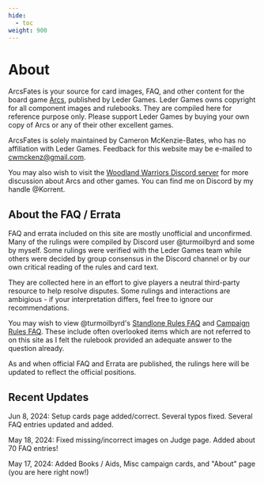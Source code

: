 ```yaml
---
hide:
  - toc
weight: 900
---
```


# About

ArcsFates is your source for card images, FAQ, and other content for the board game <a href="https://ledergames.com/products/arcs">Arcs</a>, published by Leder Games. Leder Games owns copyright for all component images and rulebooks. They are compiled here for reference purpose only. Please support Leder Games by buying your own copy of Arcs or any of their other excellent games.

ArcsFates is solely maintained by Cameron McKenzie-Bates, who has no affiliation with Leder Games. Feedback for this website may be e-mailed to <a href="mailto:cwmckenz@gmail.com">cwmckenz@gmail.com</a>.

You may also wish to visit the <a href="https://discord.com/invite/woodland-warriors-476234833572397056">Woodland Warriors Discord server</a> for more discussion about Arcs and other games. You can find me on Discord by my handle @Korrent.

## About the FAQ / Errata

FAQ and errata included on this site are mostly unofficial and unconfirmed. Many of the rulings were compiled by Discord user @turmoilbyrd and some by myself. Some rulings were verified with the Leder Games team while others were decided by group consensus in the Discord channel or by our own critical reading of the rules and card text.

They are collected here in an effort to give players a neutral third-party resource to help resolve disputes. Some rulings and interactions are ambigious - if your interpretation differs, feel free to ignore our recommendations.

You may wish to view @turmoilbyrd's <a href="https://docs.google.com/document/d/1OaeEFwosc7JMf9ZukAFQWzB8P2yWtXJmgFInNS7rmOM/edit?usp=sharing">Standlone Rules FAQ</a> and <a href="https://docs.google.com/document/d/1VaYDA6Y75VQi-bkhEsgXoy1DvWeksZ3FmqB4uByxhRk/edit?usp=sharing">Campaign Rules FAQ</a>. These include often overlooked items which are not referred to on this site as I felt the rulebook provided an adequate answer to the question already.

As and when official FAQ and Errata are published, the rulings here will be updated to reflect the official positions.

## Recent Updates

Jun 8, 2024: Setup cards page added/correct. Several typos fixed. Several FAQ entries updated and added.

May 18, 2024: Fixed missing/incorrect images on Judge page. Added about 70 FAQ entries!

May 17, 2024: Added Books / Aids, Misc campaign cards, and "About" page (you are here right now!)